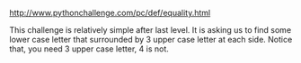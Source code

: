 http://www.pythonchallenge.com/pc/def/equality.html

This challenge is relatively simple after last level. It is asking us to find some lower case letter that surrounded by 3 upper case letter at each side. Notice that, you need 3 upper case letter, 4 is not. 